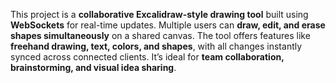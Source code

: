 This project is a **collaborative Excalidraw-style drawing tool** built using **WebSockets** for real-time updates. Multiple users can **draw, edit, and erase shapes simultaneously** on a shared canvas. The tool offers features like **freehand drawing, text, colors, and shapes**, with all changes instantly synced across connected clients. It’s ideal for **team collaboration, brainstorming, and visual idea sharing**.
